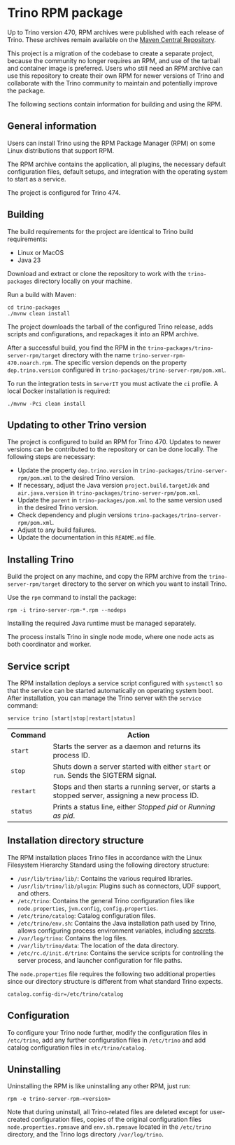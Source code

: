 # Trino RPM package

Up to Trino version 470, RPM archives were published with each release of Trino.
These archives remain available on the [Maven Central
Repository](https://central.sonatype.com/artifact/io.trino/trino-server-rpm/versions).

This project is a migration of the codebase to create a separate project, 
because  the community no longer requires an RPM, and use of the tarball and 
container image is preferred. Users who still need an RPM archive can use this
repository to create their own RPM for newer versions of Trino and collaborate 
with the Trino community to maintain and potentially improve the package.

The following sections contain information for building and using the RPM.

## General information

Users can install Trino using the RPM Package Manager (RPM) on some Linux
distributions that support RPM.

The RPM archive contains the application, all plugins, the necessary default
configuration files, default setups, and integration with the operating system
to start as a service.

The project is configured for Trino 474.

## Building

The build requirements for the project are identical to Trino build requirements:

* Linux or MacOS
* Java 23

Download and extract or clone the repository to work with the `trino-packages`
directory locally on your machine.

Run a build with Maven:

```shell
cd trino-packages
./mvnw clean install
```

The project downloads the tarball of the configured Trino release, adds scripts
and configurations, and repackages it into an RPM archive.

After a successful build, you find the RPM in the
`trino-packages/trino-server-rpm/target` directory with the name
`trino-server-rpm-470.noarch.rpm`. The specific version depends on the property
`dep.trino.version` configured in `trino-packages/trino-server-rpm/pom.xml`.

To run the integration tests in `ServerIT` you must activate the `ci` profile.
A local Docker installation is required:

```shell
./mvnw -Pci clean install
```

## Updating to other Trino version

The project is configured to build an RPM for Trino 470. Updates to newer
versions can be contributed to the repository or can be done locally. The
following steps are necessary:

* Update the property `dep.trino.version` in 
  `trino-packages/trino-server-rpm/pom.xml` to the desired Trino version.
* If necessary, adjust the Java version `project.build.targetJdk` and
  `air.java.version` in `trino-packages/trino-server-rpm/pom.xml`.
* Update the `parent` in `trino-packages/pom.xml` to the same version used in
  the desired Trino version.
* Check dependency and plugin versions `trino-packages/trino-server-rpm/pom.xml`.
* Adjust to any build failures.
* Update the documentation in this `README.md` file.

## Installing Trino

Build the project on any machine, and copy the RPM archive from the
`trino-server-rpm/target` directory to the server on which you want to install
Trino.

Use the `rpm` command to install the package:

```shell
rpm -i trino-server-rpm-*.rpm --nodeps
```

Installing the required Java runtime must be managed separately.

The process installs Trino in single node mode, where one node acts as both
coordinator and worker.

## Service script

The RPM installation deploys a service script configured with `systemctl` so
that the service can be started automatically on operating system boot. After
installation, you can manage the Trino server with the `service` command:

```shell
service trino [start|stop|restart|status]
```

<table>
  <tr>
    <th>Command</th>
    <th>Action</th>
  </tr>
  <tr>
    <td><code>start</code></td>
    <td>Starts the server as a daemon and returns its process ID.</td>
  </tr>
  <tr>
    <td><code>stop</code></td>
    <td>Shuts down a server started with either <code>start</code> or <code>run</code>. Sends the SIGTERM signal.</td>
  </tr>
  <tr>
    <td><code>restart</code></td>
    <td>Stops and then starts a running server, or starts a stopped server, assigning a new process ID.</td>
  </tr>
  <tr>
    <td><code>status</code></td>
    <td>Prints a status line, either <em>Stopped pid</em> or <em>Running as pid</em>.</td>
  </tr>
</table>

## Installation directory structure

The RPM installation places Trino files in accordance with the Linux Filesystem
Hierarchy Standard using the following directory structure:

- `/usr/lib/trino/lib/`: Contains the various required libraries. 
- `/usr/lib/trino/lib/plugin`: Plugins such as connectors, UDF support, and others.
- `/etc/trino`: Contains the general Trino configuration files like
  `node.properties`, `jvm.config`, `config.properties`.
- `/etc/trino/catalog`: Catalog configuration files.
- `/etc/trino/env.sh`: Contains the Java installation path used by Trino,
  allows configuring process environment variables, including [secrets](https://trino.io/docs/current/security/secrets.html).
- `/var/log/trino`: Contains the log files.
- `/var/lib/trino/data`: The location of the data directory.
- `/etc/rc.d/init.d/trino`: Contains the service scripts for controlling the
  server process, and launcher configuration for file paths.

The `node.properties` file requires the following two additional properties
since our directory structure is different from what standard Trino expects.

```
catalog.config-dir=/etc/trino/catalog
```

## Configuration

To configure your Trino node further, modify the configuration files in
`/etc/trino`, add any further configuration files in `/etc/trino` and add
catalog configuration files in `etc/trino/catalog`.

## Uninstalling

Uninstalling the RPM is like uninstalling any other RPM, just run:

```shell
rpm -e trino-server-rpm-<version>
```

Note that during uninstall, all Trino-related files are deleted except for
user-created configuration files, copies of the original configuration files
`node.properties.rpmsave` and `env.sh.rpmsave` located in the `/etc/trino`
directory, and the Trino logs directory `/var/log/trino`.


